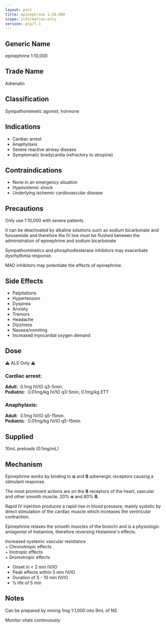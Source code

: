 ```yaml
---
layout: post
title: epinephrine 1:10,000
scope: information-only
version: pcp/7.1
---
```


## Generic Name

epinephrine 1:10,000

## Trade Name

Adrenalin

## Classification

Sympathomimetic agonist, hormone

## Indications

- Cardiac arrest
- Anaphylaxis
- Severe reactive airway disease
- Symptomatic bradycardia (refractory to atropine)

## Contraindications

- None in an emergency situation
- Hypovolemic shock
- Underlying ischemic cardiovascular disease

## Precautions

Only use 1:10,000 with severe patients

It can be deactivated by alkaline solutions such as sodium bicarbonate and furosemide and therefore the IV line must be flushed between the administration of epinephrine and sodium bicarbonate

Sympathomimetics and phosphodiesterase inhibitors may exacerbate dysrhythmia response.

MAO inhibitors may potentiate the effects of epinephrine.

## Side Effects

- Palpitations
- Hypertension
- Dyspnea
- Anxiety
- Tremors
- Headache
- Dizziness
- Nausea/vomiting
- Increased myocardial oxygen demand

## Dose

⚠️ ALS Only ⚠️

### Cardiac arrest:

**Adult**:&nbsp;&nbsp;0.1mg IV/IO q3-5min.  
**Pediatric**:&nbsp;&nbsp;0.01mg/kg IV/IO q3-5min, 0.1mg/kg ETT

### Anaphylaxis:

**Adult**:&nbsp;&nbsp;0.1mg IV/IO q5-15min.  
**Pediatric**:&nbsp;&nbsp;0.01mg/kg IV/IO q5-15min

## Supplied

10mL preloads (0.1mg/mL)

## Mechanism

Epinephrine works by binding to **α** and **ß** adrenergic receptors causing a stimulant response.

The most prominent actions are on the **ß** receptors of the heart, vascular and other smooth muscle. 20% **α** and 80% **ß**.

Rapid IV injection produces a rapid rise in blood pressure, mainly systolic by direct stimulation of the cardiac muscle which increases the ventricular contraction.

Epinephrine relaxes the smooth muscles of the bronchi and is a physiologic antagonist of histamine, therefore reversing Histamine's effects.

Increased systemic vascular resistance  
\+ Chronotropic effects  
\+ Inotropic effects  
\+ Dromotropic effects

- Onset in < 2 min IV/IO
- Peak effects within 5 min IV/IO
- Duration of 5 - 10 min IV/IO
- ½ life of 5 min

## Notes

Can be prepared by mixing 1mg 1:1,000 into 9mL of NS

Monitor vitals continuously
